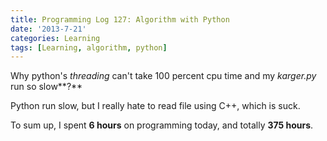 ```yaml
---
title: Programming Log 127: Algorithm with Python
date: '2013-7-21'
categories: Learning
tags: [Learning, algorithm, python]
---
```


Why python's *threading* can't take 100 percent cpu time and my *karger.py* run so slow**?**

Python run slow, but I really hate to read file using C++, which is suck.

To sum up, I spent **6 hours** on programming today, and totally **375 hours**. 